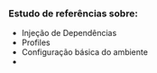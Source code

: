 ### Estudo de referências sobre:

- Injeção de Dependências
- Profiles
- Configuração básica do ambiente
- 
